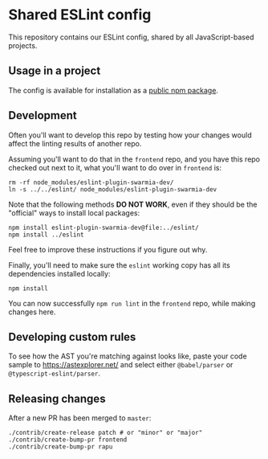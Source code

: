 # Shared ESLint config

This repository contains our ESLint config, shared by all JavaScript-based projects.

## Usage in a project

The config is available for installation as a [public npm package](https://www.npmjs.com/package/eslint-plugin-swarmia-dev).

## Development

Often you'll want to develop this repo by testing how your changes would affect the linting results of another repo.

Assuming you'll want to do that in the `frontend` repo, and you have this repo checked out next to it, what you'll want to do over in `frontend` is:

    rm -rf node_modules/eslint-plugin-swarmia-dev/
    ln -s ../../eslint/ node_modules/eslint-plugin-swarmia-dev

Note that the following methods **DO NOT WORK**, even if they should be the "official" ways to install local packages:

    npm install eslint-plugin-swarmia-dev@file:../eslint/
    npm install ../eslint

Feel free to improve these instructions if you figure out why.

Finally, you'll need to make sure the `eslint` working copy has all its dependencies installed locally:

    npm install

You can now successfully `npm run lint` in the `frontend` repo, while making changes here.

## Developing custom rules

To see how the AST you're matching against looks like, paste your code sample to https://astexplorer.net/ and select either `@babel/parser` or `@typescript-eslint/parser`.

## Releasing changes

After a new PR has been merged to `master`:

```
./contrib/create-release patch # or "minor" or "major"
./contrib/create-bump-pr frontend
./contrib/create-bump-pr rapu
```
